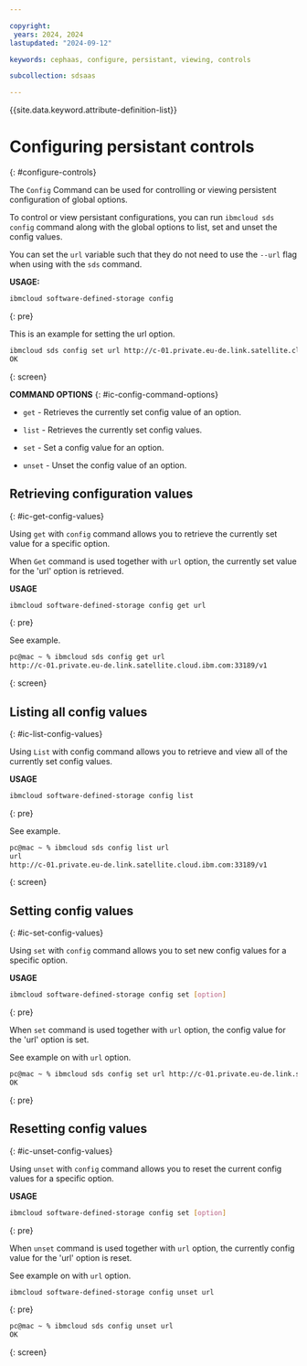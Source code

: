 ```yaml
---

copyright:
 years: 2024, 2024
lastupdated: "2024-09-12"

keywords: cephaas, configure, persistant, viewing, controls

subcollection: sdsaas

---
```


{{site.data.keyword.attribute-definition-list}}

# Configuring persistant controls
{: #configure-controls}


The `Config` Command can be used for controlling or viewing persistent configuration of global options.

To control or view persistant configurations, you can run `ibmcloud sds config` command along with the global options to list, set and unset the config values.

You can set the `url` variable such that they do not need to use the `--url` flag when using with the `sds` command.


**USAGE:**

```sh
ibmcloud software-defined-storage config
```
{: pre}


This is an example for setting the url option.

```sh
ibmcloud sds config set url http://c-01.private.eu-de.link.satellite.cloud.ibm.com:33189/v1
OK
```
{: screen}


**COMMAND OPTIONS**
{: #ic-config-command-options}

* `get` - Retrieves the currently set config value of an option.

* `list` - Retrieves the currently set config values.

* `set` - Set a config value for an option.

* `unset` - Unset the config value of an option.



## Retrieving configuration values
{: #ic-get-config-values}

Using `get` with `config` command allows you to retrieve the currently set value for a specific option.

When `Get` command is used together with `url` option, the currently set value for the 'url' option is retrieved.

**USAGE**

```sh
ibmcloud software-defined-storage config get url
```
{: pre}

See example.

```sh
pc@mac ~ % ibmcloud sds config get url
http://c-01.private.eu-de.link.satellite.cloud.ibm.com:33189/v1
```
{: screen}

## Listing all config values
{: #ic-list-config-values}

Using `List` with config command allows you to retrieve and view all of the currently set config values.

**USAGE**

```sh
ibmcloud software-defined-storage config list
```
{: pre}

See example.

```sh
pc@mac ~ % ibmcloud sds config list url
url
http://c-01.private.eu-de.link.satellite.cloud.ibm.com:33189/v1
```
{: screen}


## Setting config values
{: #ic-set-config-values}

Using `set` with `config` command allows you to set new config values for a specific option.

**USAGE**

```sh
ibmcloud software-defined-storage config set [option]
```
{: pre}

When `set` command is used together with `url` option, the config value for the 'url' option is set.

See example on with `url` option.

```sh
pc@mac ~ % ibmcloud sds config set url http://c-01.private.eu-de.link.satellite.cloud.ibm.com:33189/v1
OK
```
{: pre}


## Resetting config values
{: #ic-unset-config-values}

Using `unset` with `config` command allows you to reset the current config values for a specific option.

**USAGE**

```sh
ibmcloud software-defined-storage config set [option]
```
{: pre}

When `unset` command is used together with `url` option, the currently config value for the 'url' option is reset.

See example on with `url` option.

```sh
ibmcloud software-defined-storage config unset url
```
{: pre}

```sh
pc@mac ~ % ibmcloud sds config unset url
OK
```
{: screen}
